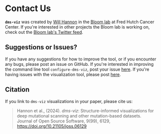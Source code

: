 # Contact Us

**`dms-viz`** was created by [Will Hannon](https://github.com/WillHannon-MCB) in the [Bloom lab](https://research.fredhutch.org/bloom/en.html?gad=1&gclid=CjwKCAjw3oqoBhAjEiwA_UaLtmo48EVGbPIplz-WQcrqPNss7G2lSm8qFyUfkWJ8HBtYgcsrMaPTvRoCDH8QAvD_BwE) at Fred Hutch Cancer Center. If you're interested in other projects the Bloom lab is working on, check out the [Bloom lab's Twitter feed](https://twitter.com/jbloom_lab?lang=en).

## Suggestions or Issues?

If you have any suggestions for how to improve the tool, or if you encounter any bugs, please post an issue on GitHub. If you're interested in improving the command line tool `configure-dms-viz`, post your issue [here](https://github.com/dms-viz/configure_dms_viz/issues). If you're having issues with the visualization tool, please post [here](https://github.com/dms-viz/dms-viz.github.io/issues).

## Citation

If you link to `dms-viz` visualizations in your paper, please cite us:

> Hannon et al., (2024). <em>dms-viz</em>: Structure-informed visualizations for deep mutational scanning and other mutation-based datasets. Journal of Open Source Software, 9(99), 6129, <https://doi.org/10.21105/joss.06129>
